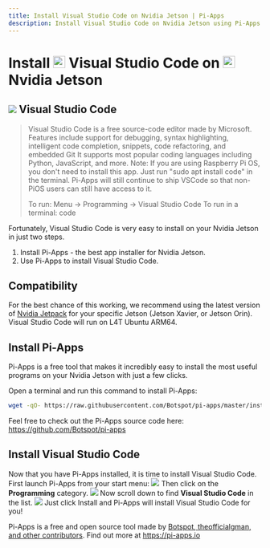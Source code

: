 ```yaml
---
title: Install Visual Studio Code on Nvidia Jetson | Pi-Apps
description: Install Visual Studio Code on Nvidia Jetson using Pi-Apps
---
```

<div class="simple-install-content content">

# Install <img src="/img/app-icons/Visual Studio Code/icon-64.png" height=24> Visual Studio Code on <img src=/img/other-icons/nvidia-icon.svg height=24> Nvidia Jetson

## <img src="/img/app-icons/Visual Studio Code/icon-64.png"> Visual Studio Code
> Visual Studio Code is a free source-code editor made by Microsoft.
> Features include support for debugging, syntax highlighting, intelligent code completion, snippets, code refactoring, and embedded Git
> It supports most popular coding languages including Python, JavaScript, and more.
> Note: If you are using Raspberry Pi OS, you don't need to install this app. Just run "sudo apt install code" in the terminal. Pi-Apps will still continue to ship VSCode so that non-PiOS users can still have access to it.
> 
> To run: Menu -> Programming -> Visual Studio Code
> To run in a terminal: code

Fortunately, Visual Studio Code is very easy to install on your Nvidia Jetson in just two steps.
1. Install Pi-Apps - the best app installer for Nvidia Jetson.
2. Use Pi-Apps to install Visual Studio Code.
</div>
<div class="simple-install-content content">

## Compatibility
For the best chance of this working, we recommend using the latest version of [Nvidia Jetpack](https://developer.nvidia.com/embedded/jetpack-archive) for your specific Jetson (Jetson Xavier, or Jetson Orin).
Visual Studio Code will run on L4T Ubuntu ARM64.
</div>
<div class="simple-install-content content">

## Install Pi-Apps

Pi-Apps is a free tool that makes it incredibly easy to install the most useful programs on your Nvidia Jetson with just a few clicks.

Open a terminal and run this command to install Pi-Apps:
```bash
wget -qO- https://raw.githubusercontent.com/Botspot/pi-apps/master/install | bash
```
Feel free to check out the Pi-Apps source code here: https://github.com/Botspot/pi-apps
</div>
<div class="simple-install-content content">

## Install Visual Studio Code

Now that you have Pi-Apps installed, it is time to install Visual Studio Code.
First launch Pi-Apps from your start menu:
<img src="/img/start-menu.png">
Then click on the <b>Programming</b> category.
<img src="/img/category-selections/Programming.png">
Now scroll down to find <b>Visual Studio Code</b> in the list.
<img src="/img/app-icons/Visual Studio Code/app-selection.png">
Just click Install and Pi-Apps will install Visual Studio Code for you!
</div>
<div class="simple-install-content content">

Pi-Apps is a free and open source tool made by [Botspot, theofficialgman, and other contributors](/about/#contributors). Find out more at https://pi-apps.io
</div>

